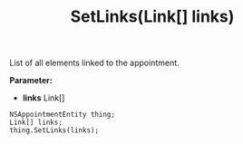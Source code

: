 ﻿---
uid: crmscript_ref_NSAppointmentEntity_SetLinks
title: SetLinks(Link[] links)
intellisense: NSAppointmentEntity.SetLinks
keywords: NSAppointmentEntity, GetLinks
so.topic: reference
---

List of all elements linked to the appointment.

**Parameter:** 
 - **links** Link[]

```crmscript
NSAppointmentEntity thing;
Link[] links;
thing.SetLinks(links);
```

